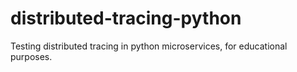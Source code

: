 # distributed-tracing-python
Testing distributed tracing in python microservices, for educational purposes.
